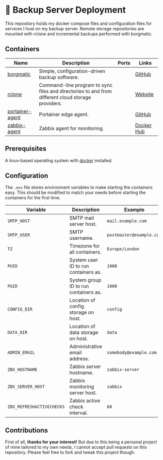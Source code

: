 # 🚛 Backup Server Deployment

This repository holds my docker compose files and configuration files for services I host on my backup server. Remote storage repositories are mounted with rclone and incremental backups performed with borgmatic.

## Containers

| **Name** | **Description** | **Ports** | **Links** |
|---|---|---|---|
| [borgmatic](./docker-compose.yml#L7)  | Simple, configuration-driven backup software. |  | [GitHub](https://github.com/borgmatic-collective/borgmatic) |
| [rclone](./docker-compose.yml#L42)  | Command-line program to sync files and directories to and from different cloud storage providers. |  | [Website](https://rclone.org/) |
| [portainer-agent](./stacks/docker-compose.monitoring.yml#L5)  | Portainer edge agent. |  | [GitHub](https://github.com/portainer/agent) |
| [zabbix-agent](./stacks/docker-compose.monitoring.yml#L21)  | Zabbix agent for monitoring. |  | [Docker Hub](https://hub.docker.com/r/zabbix/zabbix-agent) |



## Prerequisites

A linux-based operating system with [docker](https://docs.docker.com/engine/install/) installed.

## Configuration
The `.env` file stores environment variables to make starting the containers easy. This should be modified to match your needs before starting the containers for the first time.

| **Variable** | **Description** | **Example** |
|---|---|---|
| `SMTP_HOST` | SMTP mail server host. | `mail.example.com` |
| `SMTP_USER` | SMTP username. | `postmaster@example.com` |
| `TZ` | Timezone for all containers. | `Europe/London` |
| `PUID` | System user ID to run containers as. | `1000` |
| `PGID` | System group ID to run containers as. | `1000` |
| `CONFIG_DIR` | Location of config storage on host. | `config` |
| `DATA_DIR` | Location of data storage on host. | `data` |
| `ADMIN_EMAIL` | Administrative email address. | `somebody@example.com` |
| `ZBX_HOSTNAME` | Zabbix server hostname. | `zabbix-server` |
| `ZBX_SERVER_HOST` | Zabbix monitoring server host. | `zabbix` |
| `ZBX_REFRESHACTIVECHECKS` | Zabbix active check interval. | `60` |


## Contributions

First of all, **thanks for your interest!** But due to this being a personal project of mine tailored to my own needs, I cannot accept pull requests on this repository. Please feel free to fork and tweak this project though.